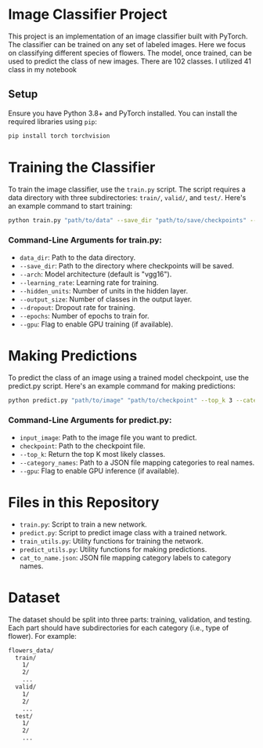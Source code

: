 # Image Classifier Project
This project is an implementation of an image classifier built with PyTorch. The classifier can be trained on any set of labeled images. Here we focus on classifying different species of flowers. The model, once trained, can be used to predict the class of new images. There are 102 classes. I utilized 41 class in my notebook

## Setup
Ensure you have Python 3.8+ and PyTorch installed. You can install the required libraries using `pip`:
```sh
pip install torch torchvision
```

# Training the Classifier
To train the image classifier, use the `train.py` script. The script requires a data directory with three subdirectories: `train/`, `valid/`, and `test/`.
Here's an example command to start training:

```sh
python train.py "path/to/data" --save_dir "path/to/save/checkpoints" --arch "vgg16" --learning_rate 0.003 --hidden_units 1024 --output_size 102 --dropout 0.5 --epochs 20 --gpu
```

### Command-Line Arguments for train.py:
* `data_dir`: Path to the data directory.
* `--save_dir`: Path to the directory where checkpoints will be saved.
* `--arch`: Model architecture (default is "vgg16").
* `--learning_rate`: Learning rate for training.
* `--hidden_units`: Number of units in the hidden layer.
* `--output_size`: Number of classes in the output layer.
* `--dropout`: Dropout rate for training.
* `--epochs`: Number of epochs to train for.
* `--gpu`: Flag to enable GPU training (if available).

# Making Predictions
To predict the class of an image using a trained model checkpoint, use the predict.py script.
Here's an example command for making predictions:
```sh
python predict.py "path/to/image" "path/to/checkpoint" --top_k 3 --category_names "path/to/cat_to_name.json" --gpu
```

### Command-Line Arguments for predict.py:
* `input_image`: Path to the image file you want to predict.
* `checkpoint`: Path to the checkpoint file.
* `--top_k`: Return the top K most likely classes.
* `--category_names`: Path to a JSON file mapping categories to real names.
* `--gpu`: Flag to enable GPU inference (if available).

# Files in this Repository
* `train.py`: Script to train a new network.
* `predict.py`: Script to predict image class with a trained network.
* `train_utils.py`: Utility functions for training the network.
* `predict_utils.py`: Utility functions for making predictions.
* `cat_to_name.json`: JSON file mapping category labels to category names.

# Dataset
The dataset should be split into three parts: training, validation, and testing. Each part should have subdirectories for each category (i.e., type of flower). For example:
```sh
flowers_data/
  train/
    1/
    2/
    ...
  valid/
    1/
    2/
    ...
  test/
    1/
    2/
    ...
```
